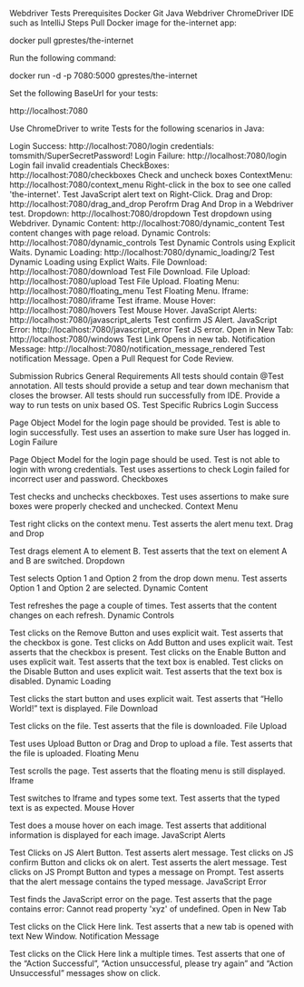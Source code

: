 
Webdriver Tests
Prerequisites
Docker
Git
Java
Webdriver
ChromeDriver
IDE such as IntelliJ
Steps
Pull Docker image for the-internet app:

docker pull gprestes/the-internet

Run the following command:

docker run -d -p 7080:5000 gprestes/the-internet

Set the following BaseUrl for your tests:

http://localhost:7080

Use ChromeDriver to write Tests for the following scenarios in Java:

Login Success: http://localhost:7080/login credentials: tomsmith/SuperSecretPassword!
Login Failure: http://localhost:7080/login Login fail invalid creadentials
CheckBoxes: http://localhost:7080/checkboxes Check and uncheck boxes
ContextMenu: http://localhost:7080/context_menu Right-click in the box to see one called 'the-internet'. Test JavaScript alert text on Right-Click.
Drag and Drop: http://localhost:7080/drag_and_drop Perofrm Drag And Drop in a Webdriver test.
Dropdown: http://localhost:7080/dropdown Test dropdown using Webdriver.
Dynamic Content: http://localhost:7080/dynamic_content Test content changes with page reload.
Dynamic Controls: http://localhost:7080/dynamic_controls Test Dynamic Controls using Explicit Waits.
Dynamic Loading: http://localhost:7080/dynamic_loading/2 Test Dynamic Loading using Explict Waits.
File Download: http://localhost:7080/download Test File Download.
File Upload: http://localhost:7080/upload Test File Upload.
Floating Menu: http://localhost:7080/floating_menu Test Floating Menu.
Iframe: http://localhost:7080/iframe Test iframe.
Mouse Hover: http://localhost:7080/hovers Test Mouse Hover.
JavaScript Alerts: http://localhost:7080/javascript_alerts Test confirm JS Alert.
JavaScript Error: http://localhost:7080/javascript_error Test JS error.
Open in New Tab: http://localhost:7080/windows Test Link Opens in new tab.
Notification Message: http://localhost:7080/notification_message_rendered Test notification Message.
Open a Pull Request for Code Review.

Submission Rubrics
General Requirements
All tests should contain @Test annotation.
All tests should provide a setup and tear down mechanism that closes the browser.
All tests should run successfully from IDE. Provide a way to run tests on unix based OS.
Test Specific Rubrics
Login Success

Page Object Model for the login page should be provided.
Test is able to login successfully.
Test uses an assertion to make sure User has logged in.
Login Failure

Page Object Model for the login page should be used.
Test is not able to login with wrong credentials.
Test uses assertions to check Login failed for incorrect user and password.
Checkboxes

Test checks and unchecks checkboxes.
Test uses assertions to make sure boxes were properly checked and unchecked.
Context Menu

Test right clicks on the context menu.
Test asserts the alert menu text.
Drag and Drop

Test drags element A to element B.
Test asserts that the text on element A and B are switched.
Dropdown

Test selects Option 1 and Option 2 from the drop down menu.
Test asserts Option 1 and Option 2 are selected.
Dynamic Content

Test refreshes the page a couple of times.
Test asserts that the content changes on each refresh.
Dynamic Controls

Test clicks on the Remove Button and uses explicit wait.
Test asserts that the checkbox is gone.
Test clicks on Add Button and uses explicit wait.
Test asserts that the checkbox is present.
Test clicks on the Enable Button and uses explicit wait.
Test asserts that the text box is enabled.
Test clicks on the Disable Button and uses explicit wait.
Test asserts that the text box is disabled.
Dynamic Loading

Test clicks the start button and uses explicit wait.
Test asserts that “Hello World!” text is displayed.
File Download

Test clicks on the file.
Test asserts that the file is downloaded.
File Upload

Test uses Upload Button or Drag and Drop to upload a file.
Test asserts that the file is uploaded.
Floating Menu

Test scrolls the page.
Test asserts that the floating menu is still displayed.
Iframe

Test switches to Iframe and types some text.
Test asserts that the typed text is as expected.
Mouse Hover

Test does a mouse hover on each image.
Test asserts that additional information is displayed for each image.
JavaScript Alerts

Test Clicks on JS Alert Button.
Test asserts alert message.
Test clicks on JS confirm Button and clicks ok on alert.
Test asserts the alert message.
Test clicks on JS Prompt Button and types a message on Prompt.
Test asserts that the alert message contains the typed message.
JavaScript Error

Test finds the JavaScript error on the page.
Test asserts that the page contains error: Cannot read property 'xyz' of undefined.
Open in New Tab

Test clicks on the Click Here link.
Test asserts that a new tab is opened with text New Window.
Notification Message

Test clicks on the Click Here link a multiple times.
Test asserts that one of the “Action Successful”, “Action unsuccessful, please try again” and “Action Unsuccessful” messages show on click.